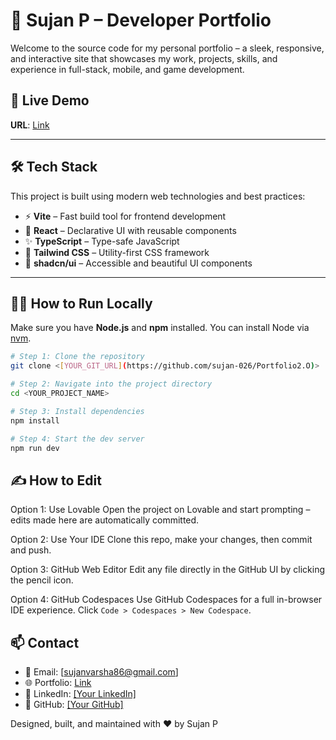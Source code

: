 # 🚀 Sujan P – Developer Portfolio

Welcome to the source code for my personal portfolio – a sleek, responsive, and interactive site that showcases my work, projects, skills, and experience in full-stack, mobile, and game development.

## 📌 Live Demo

**URL**: [Link](https://sujanp.vercel.app/)

---

## 🛠 Tech Stack

This project is built using modern web technologies and best practices:

- ⚡ **Vite** – Fast build tool for frontend development  
- 🧠 **React** – Declarative UI with reusable components  
- ✨ **TypeScript** – Type-safe JavaScript  
- 💅 **Tailwind CSS** – Utility-first CSS framework  
- 🧩 **shadcn/ui** – Accessible and beautiful UI components  

---

## 🧑‍💻 How to Run Locally

Make sure you have **Node.js** and **npm** installed. You can install Node via [nvm](https://github.com/nvm-sh/nvm#installing-and-updating).

```bash
# Step 1: Clone the repository
git clone <[YOUR_GIT_URL](https://github.com/sujan-026/Portfolio2.O)>

# Step 2: Navigate into the project directory
cd <YOUR_PROJECT_NAME>

# Step 3: Install dependencies
npm install

# Step 4: Start the dev server
npm run dev
```

## ✍️ How to Edit

Option 1: Use Lovable
Open the project on Lovable and start prompting – edits made here are automatically committed.

Option 2: Use Your IDE
Clone this repo, make your changes, then commit and push.

Option 3: GitHub Web Editor
Edit any file directly in the GitHub UI by clicking the pencil icon.

Option 4: GitHub Codespaces
Use GitHub Codespaces for a full in-browser IDE experience. Click `Code > Codespaces > New Codespace`.

## 📫 Contact

* 📧 Email: [sujanvarsha86@gmail.com]
* 🌐 Portfolio: [Link](https://sujanp.vercel.app/)
* 💼 LinkedIn: [\[Your LinkedIn\]](https://www.linkedin.com/in/sujan-p-443745244/)
* 🐙 GitHub: [\[Your GitHub\]](https://github.com/sujan-026)

Designed, built, and maintained with ❤️ by Sujan P
